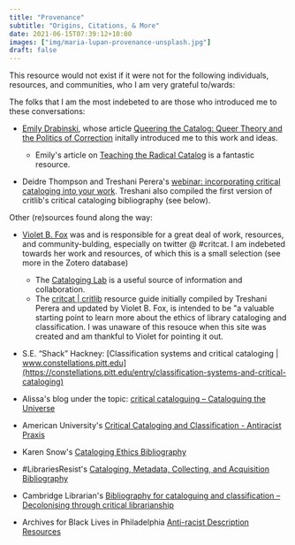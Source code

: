 ```yaml
---
title: "Provenance"
subtitle: "Origins, Citations, & More"
date: 2021-06-15T07:39:12+10:00
images: ["img/maria-lupan-provenance-unsplash.jpg"]
draft: false
---
```


This resource would not exist if it were not for the following individuals, resources, and communities, who I am very grateful to/wards:

The folks that I am the most indebeted to are those who introduced me to these conversations:

- [Emily Drabinski](http://www.emilydrabinski.com/), whose article [Queering the Catalog: Queer Theory and the Politics of Correction](https://www.jstor.org/stable/10.1086/669547) initally introduced me to this work and ideas.
  - Emily's article on [Teaching the Radical Catalog](http://www.emilydrabinski.com/wp-content/uploads/2012/06/drabinski_radcat.pdf) is a fantastic resource.

- Deidre Thompson and Treshani Perera's [webinar: incorporating critical cataloging into your work](https://www.wehere.space/shop/p/cs004-101-incorporating-critical-cataloging-into-your-work-social-justice-initiatives-series-sknh5). Treshani also compiled the first version of critlib's critical cataloging bibliography (see below).

Other (re)sources found along the way:

- [Violet B\. Fox](http://violetbfox.info) was and is responsible for a great deal of work, resources, and community-bulding, especially on twitter @ #critcat. I am indebeted towards her work and resources, of which this is a small selection (see more in the Zotero database)
  - The [Cataloging Lab](https://cataloginglab.org/) is a useful source of information and collaboration.
  - The [critcat | critlib](http://critlib.org/critcat/) resource guide initially compiled by Treshani Perera and updated by Violet B. Fox, is intended to be "a valuable starting point to learn more about the ethics of library cataloging and classification. I was unaware of this resouce when this site was created and am thankful to Violet for pointing it out.

- S.E. “Shack” Hackney: [Classification systems and critical cataloging | www.constellations.pitt.edu](https://constellations.pitt.edu/entry/classification-systems-and-critical-cataloging)

- Alissa's blog under the topic: [critical cataloguing – Cataloguing the Universe](https://lissertations.net/post/tag/critical-cataloguing)

- American University's [Critical Cataloging and Classification - Antiracist Praxis](https://subjectguides.library.american.edu/c.php?g=1025915&p=7749829)

- Karen Snow's [Cataloging Ethics Bibliography](https://docs.google.com/document/d/1bHtghhSL54PFlekIwnmHpF9O_2KR_GMq5GWIBgNLKDg/edit)

- \#LibrariesResist's [Cataloging, Metadata, Collecting, and Acquisition Bibliography](https://sites.google.com/site/librariesresist/info/management/cataloging-metadata-collecting-and-acquisition)

- Cambridge Librarian's [Bibliography for cataloguing and classification – Decolonising through critical librarianship](https://decolonisingthroughcriticallibrarianship.wordpress.com/2019/09/09/bibliography-for-cataloguing-and-classification/)

- Archives for Black Lives in Philadelphia [Anti-racist Description Resources](https://archivesforblacklives.files.wordpress.com/2019/10/ardr_final.pdf)